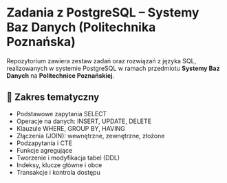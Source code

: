 # Zadania z PostgreSQL – Systemy Baz Danych (Politechnika Poznańska)

Repozytorium zawiera zestaw zadań oraz rozwiązań z języka SQL, realizowanych w systemie PostgreSQL w ramach przedmiotu **Systemy Baz Danych** na **Politechnice Poznańskiej**.

## 🧠 Zakres tematyczny

- Podstawowe zapytania SELECT
- Operacje na danych: INSERT, UPDATE, DELETE
- Klauzule WHERE, GROUP BY, HAVING
- Złączenia (JOIN): wewnętrzne, zewnętrzne, złożone
- Podzapytania i CTE
- Funkcje agregujące
- Tworzenie i modyfikacja tabel (DDL)
- Indeksy, klucze główne i obce
- Transakcje i kontrola dostępu
